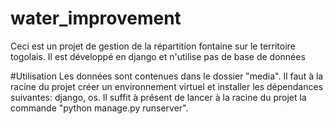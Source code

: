 # water_improvement
Ceci est un projet de gestion de la répartition fontaine sur le territoire togolais. Il est développé en django et n'utilise pas de base de données

#Utilisation
Les données sont contenues dans le dossier "media".
Il faut à la racine du projet créer un environnement virtuel et installer les dépendances suivantes: django, os.
Il suffit à présent de lancer à la racine du projet la commande "python manage.py runserver".
